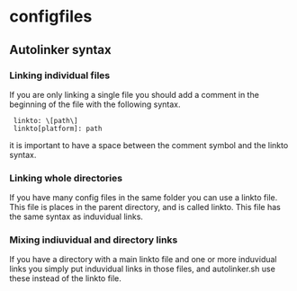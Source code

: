 # configfiles

## Autolinker syntax

### Linking individual files

If you are only linking a single file you should add a comment in the beginning of the file with the following syntax.

```
 linkto: \[path\]
 linkto[platform]: path
```

it is important to have a space between the comment symbol and the linkto syntax.


### Linking whole directories

If you have many config files in the same folder you can use a linkto file. This file is places in the parent directory, and is called linkto. This file has the same syntax as induvidual links.

### Mixing indiuvidual and directory links

If you have a directory with a main linkto file and one or more induvidual links you simply put induvidual links in those files, and autolinker.sh use these instead of the linkto file. 
